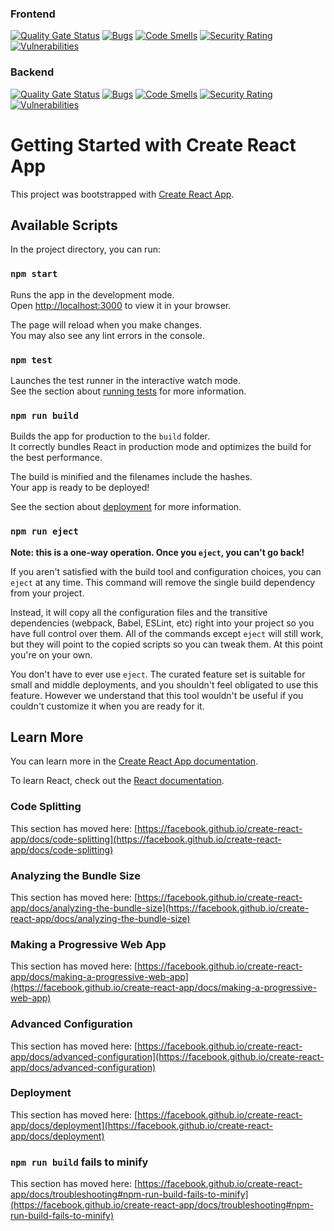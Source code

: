 ### Frontend

[![Quality Gate Status](https://sonarcloud.io/api/project_badges/measure?project=wojciechp6_ebiznes-sonarcube-frontend&metric=alert_status)](https://sonarcloud.io/summary/new_code?id=wojciechp6_ebiznes-sonarcube-frontend)
[![Bugs](https://sonarcloud.io/api/project_badges/measure?project=wojciechp6_ebiznes-sonarcube-frontend&metric=bugs)](https://sonarcloud.io/summary/new_code?id=wojciechp6_ebiznes-sonarcube-frontend)
[![Code Smells](https://sonarcloud.io/api/project_badges/measure?project=wojciechp6_ebiznes-sonarcube-frontend&metric=code_smells)](https://sonarcloud.io/summary/new_code?id=wojciechp6_ebiznes-sonarcube-frontend)
[![Security Rating](https://sonarcloud.io/api/project_badges/measure?project=wojciechp6_ebiznes-sonarcube-frontend&metric=security_rating)](https://sonarcloud.io/summary/new_code?id=wojciechp6_ebiznes-sonarcube-frontend)
[![Vulnerabilities](https://sonarcloud.io/api/project_badges/measure?project=wojciechp6_ebiznes-sonarcube-frontend&metric=vulnerabilities)](https://sonarcloud.io/summary/new_code?id=wojciechp6_ebiznes-sonarcube-frontend)


### Backend
[![Quality Gate Status](https://sonarcloud.io/api/project_badges/measure?project=wojciechp6_ebiznes-sonarcube-backend&metric=alert_status)](https://sonarcloud.io/summary/new_code?id=wojciechp6_ebiznes-sonarcube-backend)
[![Bugs](https://sonarcloud.io/api/project_badges/measure?project=wojciechp6_ebiznes-sonarcube-backend&metric=bugs)](https://sonarcloud.io/summary/new_code?id=wojciechp6_ebiznes-sonarcube-backend)
[![Code Smells](https://sonarcloud.io/api/project_badges/measure?project=wojciechp6_ebiznes-sonarcube-backend&metric=code_smells)](https://sonarcloud.io/summary/new_code?id=wojciechp6_ebiznes-sonarcube-backend)
[![Security Rating](https://sonarcloud.io/api/project_badges/measure?project=wojciechp6_ebiznes-sonarcube-backend&metric=security_rating)](https://sonarcloud.io/summary/new_code?id=wojciechp6_ebiznes-sonarcube-backend)
[![Vulnerabilities](https://sonarcloud.io/api/project_badges/measure?project=wojciechp6_ebiznes-sonarcube-backend&metric=vulnerabilities)](https://sonarcloud.io/summary/new_code?id=wojciechp6_ebiznes-sonarcube-backend)


# Getting Started with Create React App

This project was bootstrapped with [Create React App](https://github.com/facebook/create-react-app).

## Available Scripts

In the project directory, you can run:

### `npm start`

Runs the app in the development mode.\
Open [http://localhost:3000](http://localhost:3000) to view it in your browser.

The page will reload when you make changes.\
You may also see any lint errors in the console.

### `npm test`

Launches the test runner in the interactive watch mode.\
See the section about [running tests](https://facebook.github.io/create-react-app/docs/running-tests) for more information.

### `npm run build`

Builds the app for production to the `build` folder.\
It correctly bundles React in production mode and optimizes the build for the best performance.

The build is minified and the filenames include the hashes.\
Your app is ready to be deployed!

See the section about [deployment](https://facebook.github.io/create-react-app/docs/deployment) for more information.

### `npm run eject`

**Note: this is a one-way operation. Once you `eject`, you can't go back!**

If you aren't satisfied with the build tool and configuration choices, you can `eject` at any time. This command will remove the single build dependency from your project.

Instead, it will copy all the configuration files and the transitive dependencies (webpack, Babel, ESLint, etc) right into your project so you have full control over them. All of the commands except `eject` will still work, but they will point to the copied scripts so you can tweak them. At this point you're on your own.

You don't have to ever use `eject`. The curated feature set is suitable for small and middle deployments, and you shouldn't feel obligated to use this feature. However we understand that this tool wouldn't be useful if you couldn't customize it when you are ready for it.

## Learn More

You can learn more in the [Create React App documentation](https://facebook.github.io/create-react-app/docs/getting-started).

To learn React, check out the [React documentation](https://reactjs.org/).

### Code Splitting

This section has moved here: [https://facebook.github.io/create-react-app/docs/code-splitting](https://facebook.github.io/create-react-app/docs/code-splitting)

### Analyzing the Bundle Size

This section has moved here: [https://facebook.github.io/create-react-app/docs/analyzing-the-bundle-size](https://facebook.github.io/create-react-app/docs/analyzing-the-bundle-size)

### Making a Progressive Web App

This section has moved here: [https://facebook.github.io/create-react-app/docs/making-a-progressive-web-app](https://facebook.github.io/create-react-app/docs/making-a-progressive-web-app)

### Advanced Configuration

This section has moved here: [https://facebook.github.io/create-react-app/docs/advanced-configuration](https://facebook.github.io/create-react-app/docs/advanced-configuration)

### Deployment

This section has moved here: [https://facebook.github.io/create-react-app/docs/deployment](https://facebook.github.io/create-react-app/docs/deployment)

### `npm run build` fails to minify

This section has moved here: [https://facebook.github.io/create-react-app/docs/troubleshooting#npm-run-build-fails-to-minify](https://facebook.github.io/create-react-app/docs/troubleshooting#npm-run-build-fails-to-minify)
